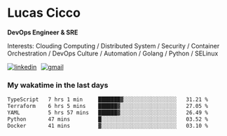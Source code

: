 # Lucas Cicco

**DevOps Engineer & SRE**

Interests: Clouding Computing / Distributed System / Security / Container Orchestration / DevOps Culture / Automation / Golang / Python / SELinux
 
<div style="display: flex; align-items: center; gap: 10px;">
  <a href="https://www.linkedin.com/in/lucas-vitor-de-cicco" target="_blank">
    <img
      src="https://img.shields.io/badge/-LinkedIn-%230077B5?style=for-the-badge&logo=linkedin&logoColor=white"
      alt="linkedin"
      target="_blank" 
    />
  </a>
  <a href="mailto:lucasvitorx1@gmail.com">
      <img
        src="https://img.shields.io/badge/-Gmail-%23333?style=for-the-badge&logo=gmail&logoColor=white"
        alt="gmail"
        target="_blank"
      />
  </a>
</div>

### My wakatime in the last days

<!--START_SECTION:waka-->

```txt
TypeScript   7 hrs 1 min     ███████▓░░░░░░░░░░░░░░░░░   31.21 %
Terraform    6 hrs 5 mins    ██████▓░░░░░░░░░░░░░░░░░░   27.05 %
YAML         5 hrs 57 mins   ██████▓░░░░░░░░░░░░░░░░░░   26.49 %
Python       47 mins         █░░░░░░░░░░░░░░░░░░░░░░░░   03.52 %
Docker       41 mins         ▓░░░░░░░░░░░░░░░░░░░░░░░░   03.10 %
```

<!--END_SECTION:waka-->

